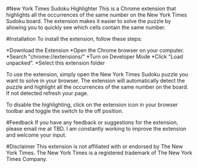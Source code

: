 #New York Times Sudoku Highlighter
This is a Chrome extension that highlights all the occurrences of the same number on the New York Times Sudoku board. The extension makes it easier to solve the puzzle by allowing you to quickly see which cells contain the same number.

#Installation
To install the extension, follow these steps:

*Download the Extension
*Open the Chrome browser on your computer.
*Search "chrome://extensions/"
*Turn on Developer Mode
*Click "Load unpacked".
*Select this extension folder

To use the extension, simply open the New York Times Sudoku puzzle you want to solve in your browser. The extension will automatically detect the puzzle and highlight all the occurrences of the same number on the board.
If not detected refresh your page. 

To disable the  highlighting, click on the extension icon in your browser toolbar and toggle the switch to the off position.

#Feedback
If you have any feedback or suggestions for the extension, please email me at TBD. I am constantly working to improve the extension and welcome your input.

#Disclaimer
This extension is not affiliated with or endorsed by The New York Times. The New York Times is a registered trademark of The New York Times Company.
